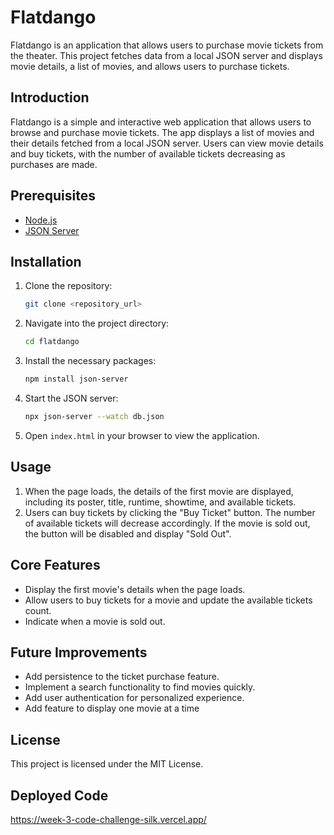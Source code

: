 # Flatdango
Flatdango is an application that allows users to purchase movie tickets from the theater. This project fetches data from a local JSON server and displays movie details, a list of movies, and allows users to purchase tickets.
## Introduction

Flatdango is a simple and interactive web application that allows users to browse and purchase movie tickets. The app displays a list of movies and their details fetched from a local JSON server. Users can view movie details and buy tickets, with the number of available tickets decreasing as purchases are made.

## Prerequisites

- [Node.js](https://nodejs.org/)
- [JSON Server](https://github.com/typicode/json-server)

## Installation

1. Clone the repository:
    ```sh
    git clone <repository_url>
    ```

2. Navigate into the project directory:
    ```sh
    cd flatdango
    ```

3. Install the necessary packages:
    ```sh
    npm install json-server
    ```

4. Start the JSON server:
    ```sh
    npx json-server --watch db.json
    ```

5. Open `index.html` in your browser to view the application.

## Usage

1. When the page loads, the details of the first movie are displayed, including its poster, title, runtime, showtime, and available tickets.
2. Users can buy tickets by clicking the "Buy Ticket" button. The number of available tickets will decrease accordingly. If the movie is sold out, the button will be disabled and display "Sold Out".

## Core Features

- Display the first movie's details when the page loads.
- Allow users to buy tickets for a movie and update the available tickets count.
- Indicate when a movie is sold out.


## Future Improvements

- Add persistence to the ticket purchase feature.
- Implement a search functionality to find movies quickly.
- Add user authentication for personalized experience.
- Add feature to display one movie at a time

## License
This project is licensed under the MIT License.

## Deployed Code
https://week-3-code-challenge-silk.vercel.app/

